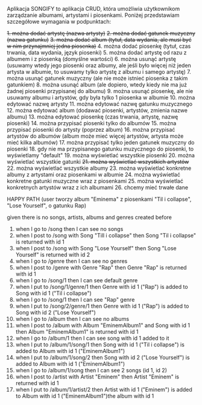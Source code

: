 
Aplikacja SONGIFY to aplikacja CRUD, która umożliwia użytkownikom zarządzanie albumami, artystami i piosenkami. Poniżej przedstawiam szczegółowe wymagania w podpunktach:

~~1. można dodać artystę (nazwa artysty)~~
~~2. można dodać gatunek muzyczny (nazwa gatunku)~~
~~3. ~~można dodać album (tytuł, data wydania, ale musi być w nim przynajmniej jedna piosenka)~~~~
4. można dodać piosenkę (tytuł, czas trwania, data wydania, język piosenki) 
5. można dodać artystę od razu z albumem i z piosenką (domyślne wartości) 
6. można usunąć artystę (usuwamy wtedy jego piosenki oraz albumy, ale jeśli było więcej niż jeden artysta w albumie, to usuwamy tylko artystę z albumu i samego artystę) 
7. można usunąć gatunek muzyczny (ale nie może istnieć piosenka z takim gatunkiem) 
8. można usunąć album (ale dopiero, wtedy kiedy nie ma już żadnej piosenki przypisanej do albumu) 
9. można usunąć piosenkę, ale nie usuwamy albumu i artystów, gdy była tylko 1 piosenka w albumie 
10. można edytować nazwę artysty 
11. można edytować nazwę gatunku muzycznego 
12. można edytować album (dodawać piosenki, artystów, zmienia nazwe albumu) 
13. można edytować piosenkę (czas trwania, artystę, nazwę piosenki) 
14. można przypisać piosenki tylko do albumów 
15. można przypisać piosenki do artysty (poprzez album) 
16. można przypisać artystów do albumów (album może mieć więcej artystów, artysta może mieć kilka albumów) 
17. można przypisać tylko jeden gatunek muzyczny do piosenki 
18. gdy nie ma przypisanego gatunku muzycznego do piosenki, to wyświetlamy "default" 
19. można wyświetlać wszystkie piosenki 
20. można wyświetlać wszystkie gatunki
    ~~21. można wyświetlać wszystkich artystów~~
22. można wyświetlać wszystkie albumy 
23. można wyświetlać konkretne albumy z artystami oraz piosenkami w albumie 
24. można wyświetlać konkretne gatunki muzyczne wraz z piosenkami 
25. można wyświetlać konkretnych artystów wraz z ich albumami 
26. chcemy mieć trwałe dane

HAPPY PATH (user tworzy album "Eminema" z piosenkami "Til i collapse", "Lose Yourself", o gatunku Rap)

given there is no songs, artists, albums and genres created before

1. when I go to /song then I can see no songs
2. when I post to /song with Song "Till i collapse" then Song "Til i collapse" is returned with id 1
3. when I post to /song with Song "Lose Yourself" then Song "Lose Yourself" is returned with id 2
4. when I go to /genre then I can see no genres
5. when I post to /genre with Genre "Rap" then Genre "Rap" is returned with id 1
6. when I go to /song/1 then I can see default genre
7. when I put to /song/1/genre/1 then Genre with id 1 ("Rap") is added to Song with id 1 ("Til i collapse")
8. when I go to /song/1 then I can see "Rap" genre
9. when I put to /song/2/genre/1 then Genre with id 1 ("Rap") is added to Song with id 2 ("Lose Yourself")
10. when I go to /album then I can see no albums
11. when I post to /album with Album "EminemAlbum1" and Song with id 1 then Album "EminemAlbum1" is returned with id 1
12. when I go to /album/1 then I can see song with id 1 added to it
13. when I put to /album/1/song/1 then Song with id 1 ("Til i collapse") is added to Album with id 1 ("EminemAlbum1")
14. when I put to /album/1/song/2 then Song with id 2 ("Lose Yourself") is added to Album with id 1 ("EminemAlbum1")
15. when I go to /album/1/song then I can see 2 songs (id 1, id 2)
16. when I post to /artist with Artist "Eminem" then Artist "Eminem" is returned with id 1
17. when I put to /album/1/artist/2 then Artist with id 1 ("Eminem") is added to Album with id 1 ("EminemAlbum1")the
    album with id 1